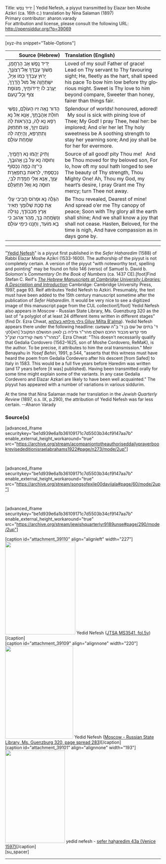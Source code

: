 <html>
<head></head>
<body>
Title: יְדִיד נֶפֶשׁ | Yedid Nefesh, a piyyut transmitted by Elazar ben Moshe Azikri (ca. 16th c.) translation by Nina Salaman (1897)<br />
Primary contributor: aharon.varady<br />
For attribution and license, please consult the following URL: <a href="http://opensiddur.org/?p=39069">http://opensiddur.org/?p=39069</a>
<p />
<hr />

[xyz-ihs snippet="Table-Options"]<table style="margin-left: auto; margin-right: auto;" class="draggable">
<thead><tr><th id="x" style="text-align: right;">Source (Hebrew)</th><th style="text-align: left;">Translation (English)</th></tr></thead>
<tbody>
<tr><td style="vertical-align:top;">
<div class="liturgy" lang="he">
<span class="acrostic">יְ</span>דִיד נֶֽפֶשׁ אָב הָרַחֲמָן, 
מְשׁוֹךְ עַבְדְּךָ אֶל־רְצוֹנֶֽךָ,
יָרוּץ עַבְדְּךָ כְּמוֹ אַיָּל, 
יִשְׁתַּחֲוֶה אֶל מוּל הֲדָרֶֽךָ,
יֶעֱרַב לוֹ יְדִידוֹתֶֽיךָ, 
מִנּוֹפֶת צוּף וְכׇל־טָֽעַם׃
</span></div></td>
 
<td style="vertical-align:top;">
<div class="english" lang="en">
Loved of my soul! Father of grace! <span class="acrostic">&nbsp;</span>
Lead on Thy servant to Thy favouring sight; 
He, fleetly as the hart, shall speed his pace 
To bow him low before thy glorious might. 
Sweet is Thy love to him beyond compare, 
Sweeter than honey, fairer than things fair. 
</div></td></tr>


<tr><td style="vertical-align:top;">
<div class="liturgy" lang="he">
<span class="acrostic">הָ</span>דוּר נָאֶה זִיו הָעוֹלָם, 
נַפְשִׁי חוֹלַת אַהֲבָתֶֽךָ,
אָנָּא אֵל נָא רְפָא נָא לָהּ, 
בְּהַרְאוֹת לָהּ נוֹֽעַם זִיוֶֽךָ,
אָז תִּתְחַזֵּק וְתִתְרַפֵּא, 
וְהָיְתָה לָּהּ שִׂמְחַת עוֹלָם׃
</span></div></td>
 
<td style="vertical-align:top;">
<div class="english" lang="en">
Splendour of worlds! honoured, adored! <span class="acrostic">&nbsp;</span>
My soul is sick with pining love of Thee; 
My God! I pray Thee, heal her: be implored; 
And o’er her let Thy holy sweetness be 
A soothing strength to stay her yearning sore; 
And joy shall be for her for evermore. 
</div></td></tr>


<tr><td style="vertical-align:top;">
<div class="liturgy" lang="he">
<span class="acrostic">וָ</span>תִיק יֶהֱמוּ נָא רַחֲמֶֽיךָ,  
וְחוּסָה נָא עַל בֵּן אֲהוּבֶֽךָ,
כִּי־זֶה כַּמָּה נִכְסוֹף נִכְסַפְתִּי, 
לִרְאוֹת בְּתִפְאֶֽרֶת עֻזֶּֽךָ,
אָנָּא אֵלִי חֶמְדָּת לִבִּי,
חוּסָה נָא וְאַל תִּתְעַלָּם׃
</span></div></td>
 
<td style="vertical-align:top;"><div class="english" lang="en">
Source of all good! pity Thou me! <span class="acrostic">&nbsp;</span>
And be Thou moved for thy beloved son, 
For lo, how oft my soul hath longed to see 
The beauty of Thy strength, Thou Mighty One! 
Ah, Thou my God, my heart’s desire, I pray 
Grant me Thy mercy; turn Thee not away. 
</div>
</td></tr>


<tr><td style="vertical-align:top;"><div class="liturgy" lang="he">
<span class="acrostic">הִ</span>גָּלֶה נָא וּפְרוֹס חָבִיבִי 
עָלַי אֶת סֻכַּת שְׁלוֹמָךְ
תָּאִיר אֶֽרֶץ מִכְּבוֹדֶֽךָ, 
נָגִֽילָה וְנִשְׂמְחָה בָּךְ,
מַהֵר אָהוּב כִּי בָא מוֹעֵד, 
וְחָנֵּֽנוּ כִּימֵי עוֹלָם׃
</span></div>
</td>
 
<td style="vertical-align:top;">
<div class="english" lang="en">
Be Thou revealed, Dearest of mine! <span class="acrostic">&nbsp;</span>
And spread o’er me Thy canopy of peace; 
Soon with Thy glory all the earth shall shine; 
And we shall know a joy that shall not cease. 
Hasten, Beloved, for the time is nigh, 
And have compassion as in days gone by. 
</div></td></tr>
</tbody></table>

<hr />

"<a href="http://en.wikipedia.org/wiki/Yedid_Nefesh">Yedid Nefesh</a>" is a piyyut first published in the <em>Sefer Haḥaredim</em> (1588) of Rabbi Elazar Moshe Azikri (1533-1600). The authorship of the piyyut is not completely certain. A version of the piyyut "with noteworthy text, spelling and pointing" may be found on folio 146 (verso) of Samuel b. David b. Solomon's <em>Commentary On the Book of Numbers</em> (ca. 1437 CE).[foot]Find Stefan C. Reif's <em><a href="https://books.google.com/books?id=MDuYkcahsq8C&lpg=PP1&pg=PA93#v=onepage&q&f=false">The Hebrew Manuscripts at Cambridge University Libraries: A Description and Introduction</a></em> Cambridge: Cambridge University Press, 1997, page 93. Reif attributes Yedid Nefesh to Azkiri. Presumably, the text must have been added to the 15th century manuscript sometime after the publication of <em>Sefer Haḥaredim</em>. It would be very nice to see a digitized image of this manuscript page from the CUL collection![/foot] Yedid Nefesh also appears in Moscow - Russian State Library, Ms. Guenzburg 320 as the last of "a polyglot of at least 24 different items written in different stages" (find Dr. Ezra Chwat, <a href="http://imhm.blogspot.com/2010/06/who-wrote-yedid-nefesh.html">גילוי מילתא בעלמא Giluy Milta B'alma</a>). Yedid Nefesh appears there under the following headline: <span class="hebrew" lang="he">ד' בתים של שם בן ד' ב"ה ששמענו מפי קדוש מכבוד החכם השלם מהר"ר גדליה בן לגאון המושלם המקובל [הא]לקי כמהר"ר משה קורדוברו זצק"ל"</span>. Ezra Chwat: "This doesn't necessarily qualify that Gedalia Cordovero (1562–1625, son of Moshe Cordovero, ReMaK), is the author. To be precise, it attributes to him the oral transmission." Meir Benayahu in <em>Yosef Behiri</em>, 1991, p.544, "asserts that this witness must have heard the poem from Gedalia Cordevero after his descent [from Safed] to Italy in 1583. This would be a full five years before Ḥaredim was written (and 17 years before [it was] published). Having been transmitted orally for some time might explain some of the variants. In any case Gedalia Cordevero and Elazar Azkari are likely to have been well acquainted." The piyyut has appeared with a number of variations in various siddurim.

At the time that Nina Salaman made her translation in the <em>Jewish Quarterly Review</em> (1897, o.s. IX, p.290), the attribution of Yedid Nefesh was far less certain. --Aharon Varady

<h3>Source(s)</h3>

[advanced_iframe securitykey="be1d939e6a1b36109171c7d5503b34cf9147aa7b" enable_external_height_workaround="true" src="https://archive.org/stream/acompaniontotheauthoriseddailyprayerbookrevisededitionisraelabrahams1922#page/n273/mode/2up"]

&nbsp;

[advanced_iframe securitykey="be1d939e6a1b36109171c7d5503b34cf9147aa7b" enable_external_height_workaround="true" src="https://archive.org/stream/songsofexile00daviiala#page/60/mode/2up"]

&nbsp;

[advanced_iframe securitykey="be1d939e6a1b36109171c7d5503b34cf9147aa7b" enable_external_height_workaround="true" src="https://archive.org/stream/jewishquarterlyr9189unse#page/290/mode/2up"]


<span style="float: right;">[caption id="attachment_39110" align="alignleft" width="227"]<a href="https://opensiddur.org/wp-content/uploads/2014/11/Yedid-Nefesh-in-Elazar-Azkiris-undated-notebook-JTSA-MS3541-fol.5v.jpg"><img src="https://opensiddur.org/wp-content/uploads/2014/11/Yedid-Nefesh-in-Elazar-Azkiris-undated-notebook-JTSA-MS3541-fol.5v-227x300.jpg" alt="" width="227" height="300" class="size-medium wp-image-39110" /></a> Yedid Nefesh (<a href="https://digitalcollections.jtsa.edu/islandora/object/jts%3A179290#page/16/mode/1up">JTSA MS3541, fol.5v</a>)[/caption]</span> <span style="float: left;">[caption id="attachment_39109" align="alignnone" width="220"]<a href="https://opensiddur.org/wp-content/uploads/2014/11/Yedid-Nefesh-Moscow-–-Russian-State-Library-Ms.-Guenzburg-320.png"><img src="https://opensiddur.org/wp-content/uploads/2014/11/Yedid-Nefesh-Moscow-–-Russian-State-Library-Ms.-Guenzburg-320-220x300.png" alt="" width="220" height="300" class="size-medium wp-image-39109" /></a> Yedid Nefesh (<a href="https://web.nli.org.il/sites/nli/english/digitallibrary/pages/viewer.aspx?presentorid=MANUSCRIPTS&docid=PNX_MANUSCRIPTS990000874140205171-3#|FL70719642">Moscow - Russian State Library, Ms. Guenzburg 320, page spread 283</a>)[/caption]</span> <span style="float: left;">[caption id="attachment_39101" align="alignnone" width="193"]<a href="https://opensiddur.org/wp-content/uploads/2014/11/yedid-nefesh-sefer-haharedim-43a-Venice-1597.jpg"><img src="https://opensiddur.org/wp-content/uploads/2014/11/yedid-nefesh-sefer-haharedim-43a-Venice-1597-193x300.jpg" alt="" width="193" height="300" class="size-medium wp-image-39101" /></a> yedid nefesh - <a href="https://www.nli.org.il/en/books/NNL_ALEPH001157324/NLI">sefer haḥaredim 43a (Venice 1597)</a>[/caption]</span>[su_spacer]

<hr />

&nbsp;
</body>
</html>